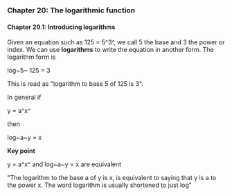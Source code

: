 ### Chapter 20: The logarithmic function

#### Chapter 20.1: Introducing logarithms

Given an equation such as 125 = 5^3^, we call 5 the base and 3 the power or index. We can use **logarithms** to write the equation in another form. The logarithm form is

log~5~ 125 = 3

This is read as "logarithm to base 5 of 125 is 3".

In general if

y = a^x^

then

log~a~y = x

**Key point**

y = a^x^ and log~a~y = x are equivalent

"The logarithm to the base a of y is x, is equivalent to saying that y is a to the power x. The word logarithm is usually shortened to just log"
